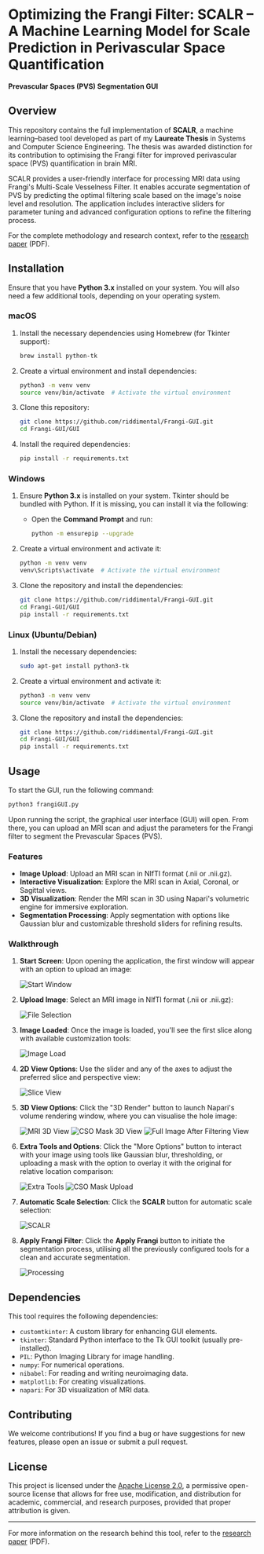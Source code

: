 # Optimizing the Frangi Filter: SCALR – A Machine Learning Model for Scale Prediction in Perivascular Space Quantification
**Prevascular Spaces (PVS) Segmentation GUI**

## Overview

This repository contains the full implementation of **SCALR**, a machine learning–based tool developed as part of my **Laureate Thesis** in Systems and Computer Science Engineering. The thesis was awarded distinction for its contribution to optimising the Frangi filter for improved perivascular space (PVS) quantification in brain MRI.

SCALR provides a user-friendly interface for processing MRI data using Frangi's Multi-Scale Vesselness Filter. It enables accurate segmentation of PVS by predicting the optimal filtering scale based on the image's noise level and resolution. The application includes interactive sliders for parameter tuning and advanced configuration options to refine the filtering process.

For the complete methodology and research context, refer to the [research paper](./paper/SCALR_PAPER.pdf) (PDF).

## Installation

Ensure that you have **Python 3.x** installed on your system. You will also need a few additional tools, depending on your operating system.

### macOS

1. Install the necessary dependencies using Homebrew (for Tkinter support):
   ```bash
   brew install python-tk
   ```

2. Create a virtual environment and install dependencies:

   ```bash
   python3 -m venv venv
   source venv/bin/activate  # Activate the virtual environment
   ```

3. Clone this repository:

   ```bash
   git clone https://github.com/riddimental/Frangi-GUI.git
   cd Frangi-GUI/GUI
   ```

4. Install the required dependencies:

   ```bash
   pip install -r requirements.txt
   ```

### Windows

1. Ensure **Python 3.x** is installed on your system. Tkinter should be bundled with Python. If it is missing, you can install it via the following:

   * Open the **Command Prompt** and run:

     ```bash
     python -m ensurepip --upgrade
     ```

2. Create a virtual environment and activate it:

   ```bash
   python -m venv venv
   venv\Scripts\activate  # Activate the virtual environment
   ```

3. Clone the repository and install the dependencies:

   ```bash
   git clone https://github.com/riddimental/Frangi-GUI.git
   cd Frangi-GUI/GUI
   pip install -r requirements.txt
   ```

### Linux (Ubuntu/Debian)

1. Install the necessary dependencies:

   ```bash
   sudo apt-get install python3-tk
   ```

2. Create a virtual environment and activate it:

   ```bash
   python3 -m venv venv
   source venv/bin/activate  # Activate the virtual environment
   ```

3. Clone the repository and install the dependencies:

   ```bash
   git clone https://github.com/riddimental/Frangi-GUI.git
   cd Frangi-GUI/GUI
   pip install -r requirements.txt
   ```

## Usage

To start the GUI, run the following command:

```bash
python3 frangiGUI.py
```

Upon running the script, the graphical user interface (GUI) will open. From there, you can upload an MRI scan and adjust the parameters for the Frangi filter to segment the Prevascular Spaces (PVS).

### Features

* **Image Upload**: Upload an MRI scan in NIfTI format (.nii or .nii.gz).
* **Interactive Visualization**: Explore the MRI scan in Axial, Coronal, or Sagittal views.
* **3D Visualization**: Render the MRI scan in 3D using Napari's volumetric engine for immersive exploration.
* **Segmentation Processing**: Apply segmentation with options like Gaussian blur and customizable threshold sliders for refining results.

### Walkthrough

1. **Start Screen**: Upon opening the application, the first window will appear with an option to upload an image:
   
   ![Start Window](screenshots/Nstart.png)


2. **Upload Image**: Select an MRI image in NIfTI format (.nii or .nii.gz):

   ![File Selection](gifs/Loading%20MRI.gif)


3. **Image Loaded**: Once the image is loaded, you'll see the first slice along with available customization tools:

   ![Image Load](screenshots/Ncoronal.png)


4. **2D View Options**: Use the slider and any of the axes to adjust the preferred slice and perspective view:

   ![Slice View](gifs/first%20GUI%20view.gif)


5. **3D View Options**: Click the "3D Render" button to launch Napari's volume rendering window, where you can visualise the hole image:

   ![MRI 3D View](gifs/3d%20render.gif)
   ![CSO Mask 3D View](gifs/loading%20masks%202.gif)
   ![Full Image After Filtering View](screenshots/N3Dview.png)


6. **Extra Tools and Options**: Click the "More Options" button to interact with your image using tools like Gaussian blur, thresholding, or uploading a mask with the option to overlay it with the original for relative location comparison:

   ![Extra Tools](gifs/extra%20options.gif)
   ![CSO Mask Upload](gifs/loading%20masks.gif)


7. **Automatic Scale Selection**: Click the **SCALR** button for automatic scale selection:

   ![SCALR](screenshots/Nscalr.png)


8. **Apply Frangi Filter**: Click the **Apply Frangi** button to initiate the segmentation process, utilising all the previously configured tools for a clean and accurate segmentation.

   ![Processing](gifs/full%20pvs%20segmentation.gif)


## Dependencies

This tool requires the following dependencies:

* `customtkinter`: A custom library for enhancing GUI elements.
* `tkinter`: Standard Python interface to the Tk GUI toolkit (usually pre-installed).
* `PIL`: Python Imaging Library for image handling.
* `numpy`: For numerical operations.
* `nibabel`: For reading and writing neuroimaging data.
* `matplotlib`: For creating visualizations.
* `napari`: For 3D visualization of MRI data.


## Contributing

We welcome contributions! If you find a bug or have suggestions for new features, please open an issue or submit a pull request.

## License

This project is licensed under the [Apache License 2.0](LICENSE), a permissive open-source license that allows for free use, modification, and distribution for academic, commercial, and research purposes, provided that proper attribution is given.

---

For more information on the research behind this tool, refer to the [research paper](./paper/SCALR_PAPER.pdf) (PDF).
